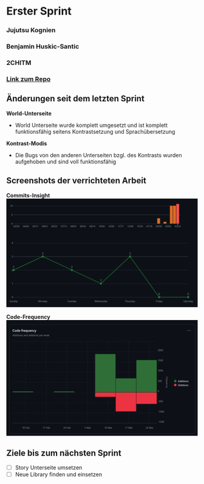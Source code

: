 # Erster Sprint

### Jujutsu Kognien
### Benjamin Huskic-Santic
### 2CHITM 
### [Link zum Repo](https://github.com/htl-leo-medtwt-projects/2425-sommerprojekt-2chitm-BenjaminH-S) 

## Änderungen seit dem letzten Sprint 

**World-Unterseite**
- World Unterseite wurde komplett umgesetzt und ist komplett funktionsfähig seitens Kontrastsetzung und Sprachübersetzung

**Kontrast-Modis**
- Die Bugs von den anderen Unterseiten bzgl. des Kontrasts wurden aufgehoben und sind voll funktionsfähig

## Screenshots der verrichteten Arbeit

**Commits-Insight**
![Commits](image.png)


**Code-Frequency**
![Code-Additions](image-1.png)

## Ziele bis zum nächsten Sprint 
- [ ] Story Unterseite umsetzen
- [ ] Neue Library finden und einsetzen 